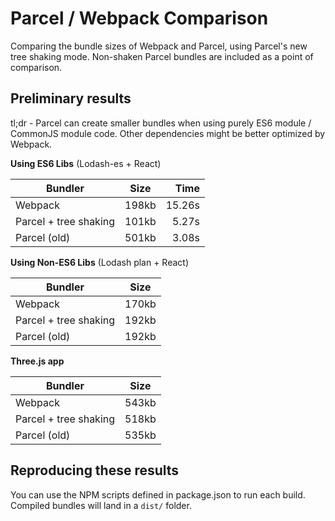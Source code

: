 # Parcel / Webpack Comparison

Comparing the bundle sizes of Webpack and Parcel, using Parcel's new tree shaking mode. Non-shaken Parcel bundles are
included as a point of comparison.

## Preliminary results

tl;dr - Parcel can create smaller bundles when using purely ES6 module / CommonJS module code. Other dependencies might
be better optimized by Webpack.

**Using ES6 Libs** (Lodash-es + React)

| Bundler                | Size          | Time   |
| ---------------------- |:-------------:| ------:|
| Webpack                | 198kb         | 15.26s |
| Parcel + tree shaking  | 101kb         | 5.27s |
| Parcel (old)           | 501kb         | 3.08s |


**Using Non-ES6 Libs** (Lodash plan + React)

| Bundler                | Size          |
| ---------------------- |:-------------:|
| Webpack                | 170kb         |
| Parcel + tree shaking  | 192kb         |
| Parcel (old)           | 192kb         |

**Three.js app**

| Bundler                | Size          |
| ---------------------- |:-------------:|
| Webpack                | 543kb         |
| Parcel + tree shaking  | 518kb         |
| Parcel (old)           | 535kb         |

## Reproducing these results

You can use the NPM scripts defined in package.json to run each build. Compiled bundles will land in a `dist/` folder.